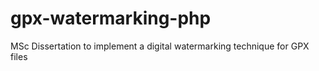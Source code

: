 # gpx-watermarking-php
MSc Dissertation to implement a digital watermarking technique for GPX files
